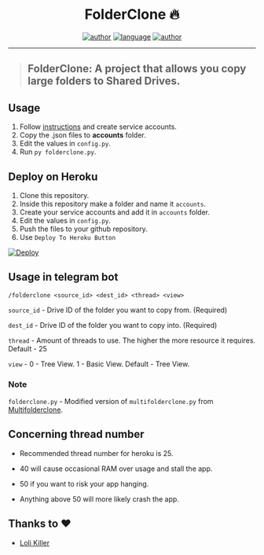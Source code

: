 <h1 align="center">FolderClone 🔥</h1> 

<p align="center">
<a href="https://sawankumar.gitlab.io/"><img alt="author" src="https://img.shields.io/badge/author-Sawan%20Kumar-red"/></a>
<a href="https://www.python.org/"><img alt="language" src="https://img.shields.io/badge/Made%20with-Python-1f425f.svg"/></a>
<a href="https://github.com/ellerbrock/open-source-badges/"><img alt="author" src="https://badges.frapsoft.com/os/v1/open-source.svg?v=103"/></a>
</p>

<hr>


> ## FolderClone: A project that allows you copy large folders to Shared Drives.

## Usage
1. Follow [instructions](https://github.com/sawankumar/AutoRclone) and create service accounts.
2. Copy the .json files to **accounts** folder.
3. Edit the values in `config.py`.
5. Run `py folderclone.py`.

## Deploy on Heroku
1. Clone this repository.
2. Inside this repository make a folder and name it `accounts`.
3. Create your service accounts and add it in `accounts` folder.
4. Edit the values in `config.py`.
5. Push the files to your github repository.
6. Use `Deploy To Heroku Button`

[![Deploy](https://www.herokucdn.com/deploy/button.svg)](https://heroku.com/deploy?template=https://github.com/sawankumar/FolderClone-Bot/tree/master)


## Usage in telegram bot
`/folderclone <source_id> <dest_id> <thread> <view>`

`source_id` - Drive ID of the folder you want to copy from. (Required)

`dest_id` - Drive ID of the folder you want to copy into. (Required)

`thread` - Amount of threads to use. The higher the more resource it requires. Default - 25

`view` - 0 - Tree View. 1 - Basic View. Default - Tree View.


### Note
`folderclone.py` - Modified version of `multifolderclone.py` from [Multifolderclone](https://github.com/Spazzlo/folderclone).

## Concerning thread number
- Recommended thread number for heroku is 25.

- 40 will cause occasional RAM over usage and stall the app.
  
- 50 if you want to risk your app hanging.
  
- Anything above 50 will more likely crash the app.

## Thanks to :heart:

- [Loli Killer](https://github.com/Loli-Killer/TgFolderClone)
